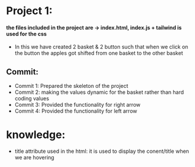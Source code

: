 # Project 1:

 <h4> the files included in the project are -> index.html, index.js + tailwind is used for the css </h4>

- In this we have created 2 basket & 2 button such that when we click on the button the apples got shifted from one basket to the other basket

## Commit:

- Commit 1: Prepared the skeleton of the project
- Commit 2: making the values dynamic for the basket rather than hard coding values
- Commit 3: Provided the functionality for right arrow
- Commit 4: Provided the functionality for left arrow

# knowledge:

- title attribute used in the html: it is used to display the conent/title when we are hovering
